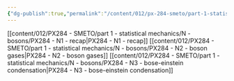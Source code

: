 ```yaml
---
{"dg-publish":true,"permalink":"/content/012/px-284-smeto/part-1-statistical-mechanics/n-bosons/n-bosons/","noteIcon":"1","created":"2025-02-06T15:17:40.447+00:00","updated":"2025-02-06T15:33:29.276+00:00"}
---
```


[[content/012/PX284 - SMETO/part 1 - statistical mechanics/N - bosons/PX284 - N1 - recap\|PX284 - N1 - recap]]
[[content/012/PX284 - SMETO/part 1 - statistical mechanics/N - bosons/PX284 - N2 - boson gases\|PX284 - N2 - boson gases]]
[[content/012/PX284 - SMETO/part 1 - statistical mechanics/N - bosons/PX284 - N3 - bose-einstein condensation\|PX284 - N3 - bose-einstein condensation]]
